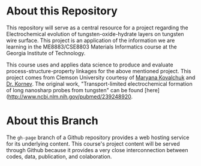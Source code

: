 # About this Repository

This repository will serve as a central resource for a project regarding the Electrochemical evolution of tungsten-oxide-hydrate layers on tungsten wire surface. This project is an application of the information we are learning in the ME8883/CSE8803 Materials Informatics course at the Georgia Institute of Technology.

This course uses and applies data science to produce and evaluate process-structure-property linkages for the above mentioned project. This project comes from Clemson University courtesy of [Maryana Kovalchuk](http://www.clemson.edu/ces/kornevlab/people.html) and [Dr. Kornev](http://www.clemson.edu/mse/people/bios/Kornev.htm). The original work, "Transport-limited electrochemical formation of long nanosharp probes from tungsten" can be found [here](http://www.ncbi.nlm.nih.gov/pubmed/239248920.

# About this Branch

The ``gh-page`` branch of a Github repository provides a web hosting service for its underlying content. This course's project content will be served through Github because it provides a very close interconnection between codes, data, publication, and colaboration.




